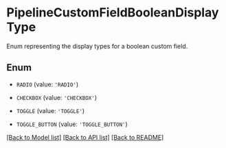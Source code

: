 # PipelineCustomFieldBooleanDisplayType

Enum representing the display types for a boolean custom field.

## Enum

* `RADIO` (value: `'RADIO'`)

* `CHECKBOX` (value: `'CHECKBOX'`)

* `TOGGLE` (value: `'TOGGLE'`)

* `TOGGLE_BUTTON` (value: `'TOGGLE_BUTTON'`)

[[Back to Model list]](../README.md#documentation-for-models) [[Back to API list]](../README.md#documentation-for-api-endpoints) [[Back to README]](../README.md)



